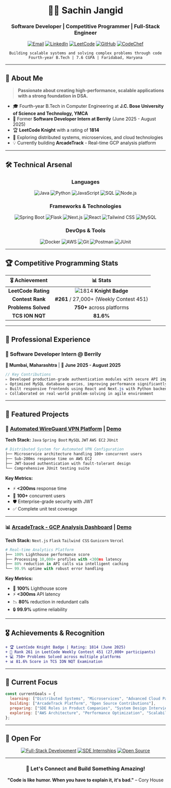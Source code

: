 <div align="center">

# 👨‍💻 Sachin Jangid

### Software Developer | Competitive Programmer | Full-Stack Engineer

[![Email](https://img.shields.io/badge/Email-D14836?style=for-the-badge&logo=gmail&logoColor=white)](mailto:schinj98@gmail.com)
[![LinkedIn](https://img.shields.io/badge/LinkedIn-0077B5?style=for-the-badge&logo=linkedin&logoColor=white)](https://www.linkedin.com/in/schinj98/)
[![LeetCode](https://img.shields.io/badge/LeetCode-FFA116?style=for-the-badge&logo=leetcode&logoColor=white)](https://leetcode.com/u/schinjangid/)
[![GitHub](https://img.shields.io/badge/GitHub-100000?style=for-the-badge&logo=github&logoColor=white)](https://github.com/schinj98)
[![CodeChef](https://img.shields.io/badge/CodeChef-5B4638?style=for-the-badge&logo=codechef&logoColor=white)](https://codechef.com/schinj98)

```ascii
Building scalable systems and solving complex problems through code
Fourth-year B.Tech | 7.6 CGPA | Faridabad, Haryana
```

</div>

---

## 🎯 About Me

> **Passionate about creating high-performance, scalable applications with a strong foundation in DSA.**

- 🎓 Fourth-year B.Tech in Computer Engineering at **J.C. Bose University of Science and Technology, YMCA**
- 💼 Former **Software Developer Intern at Berrily** (June 2025 - August 2025)
- 🏆 **LeetCode Knight** with a rating of **1814**
- 🚀 Exploring distributed systems, microservices, and cloud technologies
- 💡 Currently building **ArcadeTrack** - Real-time GCP analysis platform

---

## 🛠️ Technical Arsenal

<div align="center">

### Languages
![Java](https://img.shields.io/badge/Java-ED8B00?style=for-the-badge&logo=openjdk&logoColor=white)
![Python](https://img.shields.io/badge/Python-3776AB?style=for-the-badge&logo=python&logoColor=white)
![JavaScript](https://img.shields.io/badge/JavaScript-F7DF1E?style=for-the-badge&logo=javascript&logoColor=black)
![SQL](https://img.shields.io/badge/SQL-4479A1?style=for-the-badge&logo=mysql&logoColor=white)
![Node.js](https://img.shields.io/badge/Node.js-43853D?style=for-the-badge&logo=node.js&logoColor=white)

### Frameworks & Technologies
![Spring Boot](https://img.shields.io/badge/Spring_Boot-6DB33F?style=for-the-badge&logo=spring-boot&logoColor=white)
![Flask](https://img.shields.io/badge/Flask-000000?style=for-the-badge&logo=flask&logoColor=white)
![Next.js](https://img.shields.io/badge/Next.js-000000?style=for-the-badge&logo=next.js&logoColor=white)
![React](https://img.shields.io/badge/React-20232A?style=for-the-badge&logo=react&logoColor=61DAFB)
![Tailwind CSS](https://img.shields.io/badge/Tailwind_CSS-38B2AC?style=for-the-badge&logo=tailwind-css&logoColor=white)
![MySQL](https://img.shields.io/badge/MySQL-005C84?style=for-the-badge&logo=mysql&logoColor=white)

### DevOps & Tools
![Docker](https://img.shields.io/badge/Docker-2496ED?style=for-the-badge&logo=docker&logoColor=white)
![AWS](https://img.shields.io/badge/AWS-232F3E?style=for-the-badge&logo=amazon-aws&logoColor=white)
![Git](https://img.shields.io/badge/Git-F05032?style=for-the-badge&logo=git&logoColor=white)
![Postman](https://img.shields.io/badge/Postman-FF6C37?style=for-the-badge&logo=postman&logoColor=white)
![JUnit](https://img.shields.io/badge/JUnit-25A162?style=for-the-badge&logo=junit5&logoColor=white)

</div>

---

## 🏆 Competitive Programming Stats

<div align="center">

| 🎖️ Achievement | 📊 Stats |
|:---:|:---:|
| **LeetCode Rating** | ![1814](https://img.shields.io/badge/1814-FFA116?style=for-the-badge&logo=leetcode&logoColor=white) **Knight Badge** |
| **Contest Rank** | **#261** / 27,000+ (Weekly Contest 451) |
| **Problems Solved** | **750+** across platforms |
| **TCS ION NQT** | **81.6%** |

</div>

---

## 💼 Professional Experience

### 🔹 Software Developer Intern @ **Berrily**
**📍 Mumbai, Maharashtra** | **📅 June 2025 - August 2025**

```java
// Key Contributions
▹ Developed production-grade authentication modules with secure API implementations
▹ Optimized MySQL database queries, improving performance significantly
▹ Built responsive frontends using React and Next.js with Python backend
▹ Collaborated on real-world problem-solving in agile environment
```

---

## 🚀 Featured Projects

### 🔐 [Automated WireGuard VPN Platform](github-link) | [Demo](demo-link)
**Tech Stack:** `Java` `Spring Boot` `MySQL` `JWT` `AWS EC2` `JUnit`

```bash
# Distributed System for Automated VPN Configuration
├── Microservice architecture handling 100+ concurrent users
├── Sub-200ms response time on AWS EC2
├── JWT-based authentication with fault-tolerant design
└── Comprehensive JUnit testing suite
```

**Key Metrics:**
- ⚡ **<200ms** response time
- 👥 **100+** concurrent users
- 🛡️ Enterprise-grade security with JWT
- ✅ Complete unit test coverage

---

### 📊 [ArcadeTrack - GCP Analysis Dashboard](github-link) | [Demo](demo-link)
**Tech Stack:** `Next.js` `Flask` `Tailwind CSS` `Gunicorn` `Vercel`

```python
# Real-time Analytics Platform
├── 100% Lighthouse performance score
├── Processing 10,000+ profiles with <300ms latency
├── 80% reduction in API calls via intelligent caching
└── 99.9% uptime with robust error handling
```

**Key Metrics:**
- 🎯 **100%** Lighthouse score
- ⚡ **<300ms** API latency
- 📉 **80%** reduction in redundant calls
- 🔒 **99.9%** uptime reliability

---

## 🎖️ Achievements & Recognition

```diff
+ 🏆 LeetCode Knight Badge | Rating: 1814 (June 2025)
+ 🥈 Rank 261 in LeetCode Weekly Contest 451 (27,000+ participants)
+ 💻 750+ Problems Solved across multiple platforms
+ 📊 81.6% Score in TCS ION NQT Examination
```

---


## 🎯 Current Focus

```javascript
const currentGoals = {
  learning: ["Distributed Systems", "Microservices", "Advanced Cloud Patterns"],
  building: ["ArcadeTrack Platform", "Open Source Contributions"],
  preparing: ["SDE Roles in Product Companies", "System Design Interviews"],
  exploring: ["AWS Architecture", "Performance Optimization", "Scalability"]
};
```

---

## 🤝 Open For

<div align="center">

[![Full-Stack Development](https://img.shields.io/badge/Full--Stack_Development-00C7B7?style=for-the-badge)](/)
[![SDE Internships](https://img.shields.io/badge/SDE_Internships-FF6B6B?style=for-the-badge)](/)
[![Open Source](https://img.shields.io/badge/Open_Source_Collaboration-4ECDC4?style=for-the-badge)](/)

</div>

---

<div align="center">

### 💬 Let's Connect and Build Something Amazing!

**"Code is like humor. When you have to explain it, it's bad."** – Cory House


</div>
